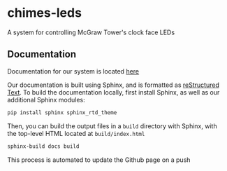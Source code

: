 # chimes-leds
A system for controlling McGraw Tower's clock face LEDs

## Documentation

Documentation for our system is located [here](https://aidan-mcnay.github.io/chimes-leds/)

Our documentation is built using Sphinx, and is
formatted as [reStructured Text](https://www.sphinx-doc.org/en/master/usage/restructuredtext/basics.html).
To build the documentation locally, first install Sphinx,
as well as our additional Sphinx modules:

```bash
pip install sphinx sphinx_rtd_theme
```

Then, you can build the output files in a `build`
directory with Sphinx, with the top-level HTML
located at `build/index.html`

```bash
sphinx-build docs build
```

This process is automated to update the Github page
on a push
